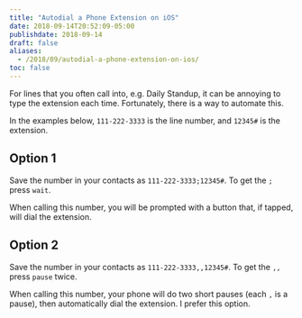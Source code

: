 ```yaml
---
title: "Autodial a Phone Extension on iOS"
date: 2018-09-14T20:52:09-05:00
publishdate: 2018-09-14
draft: false
aliases:
  - /2018/09/autodial-a-phone-extension-on-ios/
toc: false
---
```


For lines that you often call into, e.g. Daily Standup, it can be annoying to type the extension each time. Fortunately, there is a way to automate this.

<!--more-->

In the examples below, `111-222-3333` is the line number, and `12345#` is the extension.

## Option 1

Save the number in your contacts as `111-222-3333;12345#`. To get the `;` press `wait`.

When calling this number, you will be prompted with a button that, if tapped, will dial the extension.

## Option 2

Save the number in your contacts as `111-222-3333,,12345#`. To get the `,,` press `pause` twice. 

When calling this number, your phone will do two short pauses (each `,` is a pause), then automatically dial the extension. I prefer this option. 
